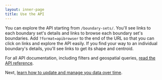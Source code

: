 ```yaml
---
layout: inner-page
title: Use the API
---
```


You can explore the API starting from `/boundary-sets/`. You'll see links to each boundary set's details and links to browse each boundary set's boundaries. Add `?format=apibrowser` to the end of the URL so that you can click on links and explore the API easily. If you find your way to an individual boundary's details, you'll see links to get its shape and centroid.

For all API documentation, including filters and geospatial queries, [read the API reference](http://represent.opennorth.ca/api/#boundaryset).

Next, <a href="{{ site.baseurl }}/docs/manage/">learn how to update and manage you data over time</a>.
